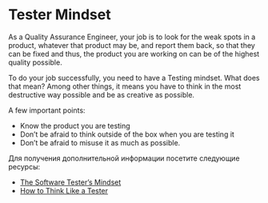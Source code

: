 # Tester Mindset

As a Quality Assurance Engineer, your job is to look for the weak spots in a product, whatever that product may be, and report them back, so that they can be fixed and thus, the product you are working on can be of the highest quality possible.

To do your job successfully, you need to have a Testing mindset. What does that mean? Among other things, it means you have to think in the most destructive way possible and be as creative as possible.

A few important points:

- Know the product you are testing
- Don’t be afraid to think outside of the box when you are testing it
- Don’t be afraid to misuse it as much as possible.

Для получения дополнительной информации посетите следующие ресурсы:

- [The Software Tester’s Mindset](https://softwaretester.careers/the-software-testers-mindset/)
- [How to Think Like a Tester](https://medium.com/@blakenorrish/how-to-think-like-a-tester-7a174ff6aeaf)
